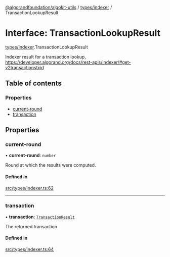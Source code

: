 [@algorandfoundation/algokit-utils](../README.md) / [types/indexer](../modules/types_indexer.md) / TransactionLookupResult

# Interface: TransactionLookupResult

[types/indexer](../modules/types_indexer.md).TransactionLookupResult

Indexer result for a transaction lookup, https://developer.algorand.org/docs/rest-apis/indexer/#get-v2transactionstxid

## Table of contents

### Properties

- [current-round](types_indexer.TransactionLookupResult.md#current-round)
- [transaction](types_indexer.TransactionLookupResult.md#transaction)

## Properties

### current-round

• **current-round**: `number`

Round at which the results were computed.

#### Defined in

[src/types/indexer.ts:62](https://github.com/algorandfoundation/algokit-utils-ts/blob/main/src/types/indexer.ts#L62)

___

### transaction

• **transaction**: [`TransactionResult`](types_indexer.TransactionResult.md)

The returned transaction

#### Defined in

[src/types/indexer.ts:64](https://github.com/algorandfoundation/algokit-utils-ts/blob/main/src/types/indexer.ts#L64)
